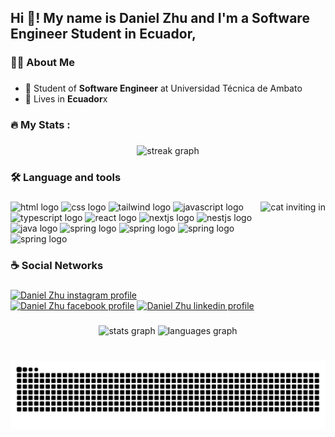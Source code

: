 <h2 align="left">Hi 👋! My name is Daniel Zhu and I'm a Software Engineer Student in Ecuador, </h2>

###

<h3 align="left">👩‍💻  About Me</h3>

###

- 🔭 Student of **Software Engineer** at Universidad Técnica de Ambato<br>
- 🏡 Lives in **Ecuador**x</p>

###

<h3 align="left">🔥 My Stats :</h3>

###

<div align="center">
  <img src="https://streak-stats.demolab.com?user=Chu2409&locale=en&mode=daily&theme=dark&hide_border=false&border_radius=5&order=3" height="220" alt="streak graph"  />
</div>

###

<h3 align="left">🛠 Language and tools</h3>

###

<img align="right" height="150" src="https://res.cloudinary.com/dmwsrj7mm/image/upload/v1713109300/si_ywxg0f.gif" alt='cat inviting in' />

###

<div align="left">
  <img src="https://res.cloudinary.com/dmwsrj7mm/image/upload/v1713111085/html-svg_o8s3wi.svg" height="40" alt="html logo"  />
  <img src="https://res.cloudinary.com/dmwsrj7mm/image/upload/v1713111155/css-svg_ej1axp.svg" height="40" alt="css logo"  />
  <img src="https://res.cloudinary.com/dmwsrj7mm/image/upload/v1713111124/tailwind-svg_n6l2rn.svg" height="40" alt="tailwind logo"  />
  <img src="https://res.cloudinary.com/dmwsrj7mm/image/upload/v1713111058/js-svg_kkeqru.svg" height="40" alt="javascript logo"  />
  <img src="https://res.cloudinary.com/dmwsrj7mm/image/upload/v1713111059/ts-svg_qcaomj.svg" height="40" alt="typescript logo"  />
  <img src="https://res.cloudinary.com/dmwsrj7mm/image/upload/v1713111067/react-svg_dyqn71.svg" height="40" alt="react logo"  />
  <img src="https://res.cloudinary.com/dmwsrj7mm/image/upload/v1713111432/nextjs-svg_tg8crt.svg" height="40" alt="nextjs logo"  />
  <img src="https://res.cloudinary.com/dmwsrj7mm/image/upload/v1713111080/nest-svg_hkyhuz.svg" height="40" alt="nestjs logo"  />
  <img src="https://res.cloudinary.com/dmwsrj7mm/image/upload/v1713111084/java-svg_jfg2nt.svg" height="40" alt="java logo"  />
  <img src="https://res.cloudinary.com/dmwsrj7mm/image/upload/v1713111174/spring-svg_pqawo2.svg" height="40" alt="spring logo"  />
  <img src="https://res.cloudinary.com/dmwsrj7mm/image/upload/v1713112685/mysql-svg_sfdv2r.svg" height="40" alt="spring logo"  />
  <img src="https://res.cloudinary.com/dmwsrj7mm/image/upload/v1713112687/pg-svg_duzejz.svg" height="40" alt="spring logo"  />
  <img src="https://res.cloudinary.com/dmwsrj7mm/image/upload/v1713112310/docker-svg_aftjw3.svg" height="40" alt="spring logo"  />
</div>

###

<h3 align="left">☕ Social Networks</h3>

###

[![Daniel Zhu instagram profile](https://img.shields.io/static/v1?message=Instagram&logo=instagram&label=&color=E4405F&logoColor=white&labelColor=&style=for-the-badge)](https://www.instagram.com/chu_er_/)
[![Daniel Zhu facebook profile](https://img.shields.io/static/v1?message=Facebook&logo=facebook&label=&color=0866FF&logoColor=white&labelColor=&style=for-the-badge)](https://www.facebook.com/profile.php?id=100081969771791)
[![Daniel Zhu linkedin profile](https://img.shields.io/static/v1?message=LinkedIn&logo=linkedin&label=&color=0077B5&logoColor=white&labelColor=&style=for-the-badge)](https://www.linkedin.com/in/daniel-zhu-645ba72b8/)

###

<div align="center">
  <img src="https://github-readme-stats.vercel.app/api?username=Chu2409&hide_title=false&hide_rank=false&show_icons=true&include_all_commits=true&count_private=true&disable_animations=false&theme=dracula&locale=en&hide_border=false" height="150" alt="stats graph"  />
  <img src="https://github-readme-stats.vercel.app/api/top-langs?username=Chu2409&locale=en&hide_title=false&layout=compact&card_width=320&langs_count=5&theme=dracula&hide_border=false" height="150" alt="languages graph"  />
</div>

###

<br clear="both">

<img src="https://raw.githubusercontent.com/Chu2409/Chu2409/output/snake.svg" alt="Snake animation" />

###

